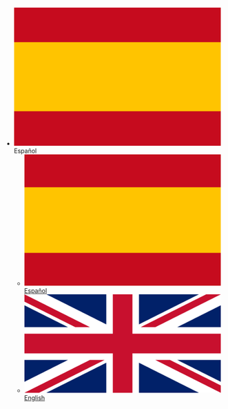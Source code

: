 * ![flag](../../_media/es.png ':size=25x15') Español
    * [![flag](../../_media/es.png ':size=25x15') Español](/es ':class=menuFlag')
    * [![flag](../../_media/en.png ':size=25x15') English](/ ':class=menuFlag')
